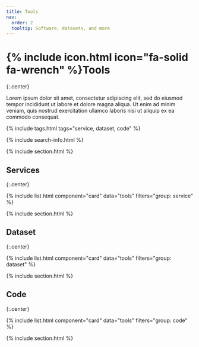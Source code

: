 ```yaml
---
title: Tools
nav:
  order: 2
  tooltip: Software, datasets, and more
---
```


# {% include icon.html icon="fa-solid fa-wrench" %}Tools
{:.center}

Lorem ipsum dolor sit amet, consectetur adipiscing elit, sed do eiusmod tempor incididunt ut labore et dolore magna aliqua.
Ut enim ad minim veniam, quis nostrud exercitation ullamco laboris nisi ut aliquip ex ea commodo consequat.

{% include tags.html tags="service, dataset, code" %}

{% include search-info.html %}

{% include section.html %}

## Services
{:.center}

{% include list.html component="card" data="tools" filters="group: service" %}

{% include section.html %}

## Dataset
{:.center}

{% include list.html component="card" data="tools" filters="group: dataset" %}

{% include section.html %}

## Code
{:.center}

{% include list.html component="card" data="tools" filters="group: code" %}

{% include section.html %}